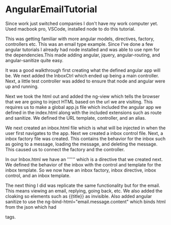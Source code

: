 # AngularEmailTutorial

Since work just switched companies I don't have my work computer yet. Used macbook pro, VSCode, installed node to do this tutorial.

This was getting familiar with more angular models, directives, factory, controllers etc. This was an email type example. Since I've done a few angular tutorials I already had node installed and was able to use npm for the dependencies.This made adding angular, jquery, angular-routing, and angular-sanitize quite easy.

It was a good walkthrough first creating what the defined angular app will be. We next added the InboxCtrl which ended up being a main controller. Next, a little test controller was added to ensure that node and angular were up and running.

Next we took the html out and added the ng-view which tells the browser that we are going to inject HTML based on the url we are visiting. This requires us to make a global app.js file which included the angular app we defined in the index.html along with the  included extensions such as route and sanitize. We defined the URL template, controller, and an alias.

We next created an inbox.html file which is what will be injected in when the user first navigates to the app. Next we created a inbox control file. Next, a inbox factory file was created. This contains the behavior for the inbox such as going to a message, loading the message, and deleting the message. This caused us to connect the factory and the controller.

In our Inbox.html we have an '''<inbox></inbox>''' which is a directive that we created next. We defined the behavior of the inbox with the control and template for the inbox template. So we now have an inbox factory, inbox directive, inbox control, and an inbox template.

The next thing I did was replicate the same functionality but for the email. This means viewing an email, replying, going back, etc. We also added the cloaking so elements such as {{title}} as invisible. Also added angular sanitize to use the ng-bind-html="email.message.content" which binds html from the json which had <p> tags.
